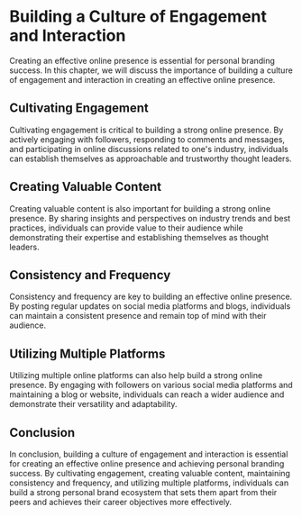Building a Culture of Engagement and Interaction
==================================================================================================

Creating an effective online presence is essential for personal branding success. In this chapter, we will discuss the importance of building a culture of engagement and interaction in creating an effective online presence.

Cultivating Engagement
----------------------

Cultivating engagement is critical to building a strong online presence. By actively engaging with followers, responding to comments and messages, and participating in online discussions related to one's industry, individuals can establish themselves as approachable and trustworthy thought leaders.

Creating Valuable Content
-------------------------

Creating valuable content is also important for building a strong online presence. By sharing insights and perspectives on industry trends and best practices, individuals can provide value to their audience while demonstrating their expertise and establishing themselves as thought leaders.

Consistency and Frequency
-------------------------

Consistency and frequency are key to building an effective online presence. By posting regular updates on social media platforms and blogs, individuals can maintain a consistent presence and remain top of mind with their audience.

Utilizing Multiple Platforms
----------------------------

Utilizing multiple online platforms can also help build a strong online presence. By engaging with followers on various social media platforms and maintaining a blog or website, individuals can reach a wider audience and demonstrate their versatility and adaptability.

Conclusion
----------

In conclusion, building a culture of engagement and interaction is essential for creating an effective online presence and achieving personal branding success. By cultivating engagement, creating valuable content, maintaining consistency and frequency, and utilizing multiple platforms, individuals can build a strong personal brand ecosystem that sets them apart from their peers and achieves their career objectives more effectively.


